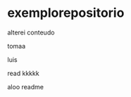 # exemplorepositorio
alterei conteudo


tomaa


luis


read kkkkk


aloo
                     readme
